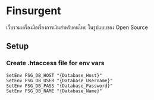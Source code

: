 # Finsurgent

เว็บรวมเครื่องมือเรื่องการเงินสำหรับคนไทย ในรูปแบบของ Open Source




## Setup

### Create .htaccess file for env vars

```
SetEnv FSG_DB_HOST "{Database_Host}"
SetEnv FSG_DB_USER "{Database_Username}"
SetEnv FSG_DB_PASS "{Database_Password}"
SetEnv FSG_DB_NAME "{Database_Name}"
```
